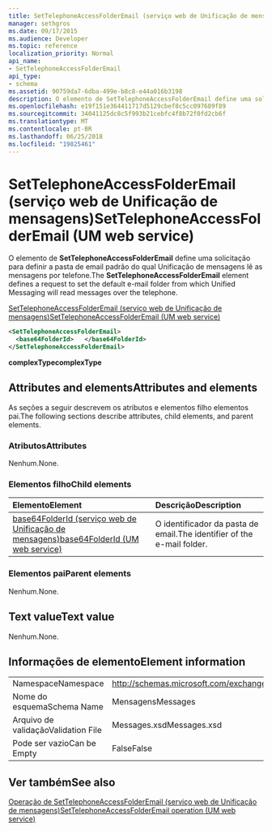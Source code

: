 ```yaml
---
title: SetTelephoneAccessFolderEmail (serviço web de Unificação de mensagens)
manager: sethgros
ms.date: 09/17/2015
ms.audience: Developer
ms.topic: reference
localization_priority: Normal
api_name:
- SetTelephoneAccessFolderEmail
api_type:
- schema
ms.assetid: 90759da7-6dba-499e-b8c8-e44a016b3198
description: O elemento de SetTelephoneAccessFolderEmail define uma solicitação para definir a pasta de email padrão do qual Unificação de mensagens lê as mensagens por telefone.
ms.openlocfilehash: e19f151e364411717d5129cbef8c5cc097689f89
ms.sourcegitcommit: 34041125dc8c5f993b21cebfc4f8b72f0fd2cb6f
ms.translationtype: MT
ms.contentlocale: pt-BR
ms.lasthandoff: 06/25/2018
ms.locfileid: "19825461"
---
```

# <a name="settelephoneaccessfolderemail-um-web-service"></a><span data-ttu-id="5ae2d-103">SetTelephoneAccessFolderEmail (serviço web de Unificação de mensagens)</span><span class="sxs-lookup"><span data-stu-id="5ae2d-103">SetTelephoneAccessFolderEmail (UM web service)</span></span>

<span data-ttu-id="5ae2d-104">O elemento de **SetTelephoneAccessFolderEmail** define uma solicitação para definir a pasta de email padrão do qual Unificação de mensagens lê as mensagens por telefone.</span><span class="sxs-lookup"><span data-stu-id="5ae2d-104">The **SetTelephoneAccessFolderEmail** element defines a request to set the default e-mail folder from which Unified Messaging will read messages over the telephone.</span></span> 
  
[<span data-ttu-id="5ae2d-105">SetTelephoneAccessFolderEmail (serviço web de Unificação de mensagens)</span><span class="sxs-lookup"><span data-stu-id="5ae2d-105">SetTelephoneAccessFolderEmail (UM web service)</span></span>](settelephoneaccessfolderemail-um-web-service.md)
  
```xml
<SetTelephoneAccessFolderEmail>
  <base64FolderId>   </base64FolderId>
</SetTelephoneAccessFolderEmail>
```

 <span data-ttu-id="5ae2d-106">**complexType**</span><span class="sxs-lookup"><span data-stu-id="5ae2d-106">**complexType**</span></span>
## <a name="attributes-and-elements"></a><span data-ttu-id="5ae2d-107">Attributes and elements</span><span class="sxs-lookup"><span data-stu-id="5ae2d-107">Attributes and elements</span></span>

<span data-ttu-id="5ae2d-108">As seções a seguir descrevem os atributos e elementos filho elementos pai.</span><span class="sxs-lookup"><span data-stu-id="5ae2d-108">The following sections describe attributes, child elements, and parent elements.</span></span>
  
### <a name="attributes"></a><span data-ttu-id="5ae2d-109">Atributos</span><span class="sxs-lookup"><span data-stu-id="5ae2d-109">Attributes</span></span>

<span data-ttu-id="5ae2d-110">Nenhum.</span><span class="sxs-lookup"><span data-stu-id="5ae2d-110">None.</span></span>
  
### <a name="child-elements"></a><span data-ttu-id="5ae2d-111">Elementos filho</span><span class="sxs-lookup"><span data-stu-id="5ae2d-111">Child elements</span></span>

|<span data-ttu-id="5ae2d-112">**Elemento**</span><span class="sxs-lookup"><span data-stu-id="5ae2d-112">**Element**</span></span>|<span data-ttu-id="5ae2d-113">**Descrição**</span><span class="sxs-lookup"><span data-stu-id="5ae2d-113">**Description**</span></span>|
|:-----|:-----|
|[<span data-ttu-id="5ae2d-114">base64FolderId (serviço web de Unificação de mensagens)</span><span class="sxs-lookup"><span data-stu-id="5ae2d-114">base64FolderId (UM web service)</span></span>](base64folderid-um-web-service.md) <br/> |<span data-ttu-id="5ae2d-115">O identificador da pasta de email.</span><span class="sxs-lookup"><span data-stu-id="5ae2d-115">The identifier of the e-mail folder.</span></span>  <br/> |
   
### <a name="parent-elements"></a><span data-ttu-id="5ae2d-116">Elementos pai</span><span class="sxs-lookup"><span data-stu-id="5ae2d-116">Parent elements</span></span>

<span data-ttu-id="5ae2d-117">Nenhum.</span><span class="sxs-lookup"><span data-stu-id="5ae2d-117">None.</span></span>
  
## <a name="text-value"></a><span data-ttu-id="5ae2d-118">Text value</span><span class="sxs-lookup"><span data-stu-id="5ae2d-118">Text value</span></span>

<span data-ttu-id="5ae2d-119">Nenhum.</span><span class="sxs-lookup"><span data-stu-id="5ae2d-119">None.</span></span>
  
## <a name="element-information"></a><span data-ttu-id="5ae2d-120">Informações de elemento</span><span class="sxs-lookup"><span data-stu-id="5ae2d-120">Element information</span></span>

|||
|:-----|:-----|
|<span data-ttu-id="5ae2d-121">Namespace</span><span class="sxs-lookup"><span data-stu-id="5ae2d-121">Namespace</span></span>  <br/> |http://schemas.microsoft.com/exchange/services/2006/messages  <br/> |
|<span data-ttu-id="5ae2d-122">Nome do esquema</span><span class="sxs-lookup"><span data-stu-id="5ae2d-122">Schema Name</span></span>  <br/> |<span data-ttu-id="5ae2d-123">Mensagens</span><span class="sxs-lookup"><span data-stu-id="5ae2d-123">Messages</span></span>  <br/> |
|<span data-ttu-id="5ae2d-124">Arquivo de validação</span><span class="sxs-lookup"><span data-stu-id="5ae2d-124">Validation File</span></span>  <br/> |<span data-ttu-id="5ae2d-125">Messages.xsd</span><span class="sxs-lookup"><span data-stu-id="5ae2d-125">Messages.xsd</span></span>  <br/> |
|<span data-ttu-id="5ae2d-126">Pode ser vazio</span><span class="sxs-lookup"><span data-stu-id="5ae2d-126">Can be Empty</span></span>  <br/> |<span data-ttu-id="5ae2d-127">False</span><span class="sxs-lookup"><span data-stu-id="5ae2d-127">False</span></span>  <br/> |
   
## <a name="see-also"></a><span data-ttu-id="5ae2d-128">Ver também</span><span class="sxs-lookup"><span data-stu-id="5ae2d-128">See also</span></span>



[<span data-ttu-id="5ae2d-129">Operação de SetTelephoneAccessFolderEmail (serviço web de Unificação de mensagens)</span><span class="sxs-lookup"><span data-stu-id="5ae2d-129">SetTelephoneAccessFolderEmail operation (UM web service)</span></span>](settelephoneaccessfolderemail-operation-um-web-service.md)

